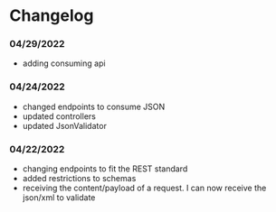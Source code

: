 # Changelog

### 04/29/2022
- adding consuming api

### 04/24/2022
- changed endpoints to consume JSON
- updated controllers 
- updated JsonValidator

### 04/22/2022
- changing endpoints to fit the REST standard
- added restrictions to schemas
- receiving the content/payload of a request. I can now receive the json/xml to validate  
